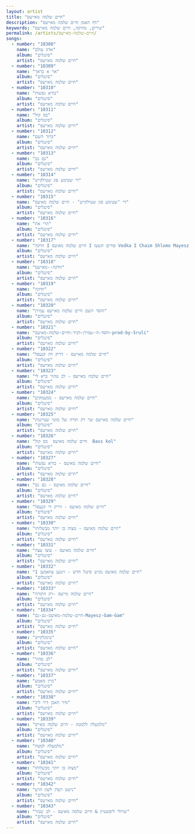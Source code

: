 ```yaml
---
layout: artist
title: "חיים שלמה מאייעס"
description: "דף האמן חיים שלמה מאייעס"
keywords: "שירים, מוזיקה, חיים שלמה מאייעס"
permalink: /artists/חיים-שלמה-מאייעס/
songs:
  - number: "10308"
    name: "אדון עולם"
    album: "סינגלים"
    artist: "חיים שלמה מאייעס"
  - number: "10309"
    name: "אוי א בראך"
    album: "סינגלים"
    artist: "חיים שלמה מאייעס"
  - number: "10310"
    name: "בורא נפשות"
    album: "סינגלים"
    artist: "חיים שלמה מאייעס"
  - number: "10311"
    name: "בס קול"
    album: "סינגלים"
    artist: "חיים שלמה מאייעס"
  - number: "10312"
    name: "ברוך השם"
    album: "סינגלים"
    artist: "חיים שלמה מאייעס"
  - number: "10313"
    name: "גם גם"
    album: "סינגלים"
    artist: "חיים שלמה מאייעס"
  - number: "10314"
    name: "די שטימע פון שטילקייט"
    album: "סינגלים"
    artist: "חיים שלמה מאייעס"
  - number: "10315"
    name: "די ‘שטימע פון שטילקייט’ - חיים שלמה מאיעס"
    album: "סינגלים"
    artist: "חיים שלמה מאייעס"
  - number: "10316"
    name: "הרי את"
    album: "סינגלים"
    artist: "חיים שלמה מאייעס"
  - number: "10317"
    name: "וודקה I חיים שלמה מאיעס I פורים תשעז Vodka I Chaim Shlomo Mayesz I Purim 5777"
    album: "סינגלים"
    artist: "חיים שלמה מאייעס"
  - number: "10318"
    name: "וודקה--מאייעס"
    album: "סינגלים"
    artist: "חיים שלמה מאייעס"
  - number: "10319"
    name: "וודקה"
    album: "סינגלים"
    artist: "חיים שלמה מאייעס"
  - number: "10320"
    name: "וחסד השם חיים שלמה מאייעס עמירן"
    album: "סינגלים"
    artist: "חיים שלמה מאייעס"
  - number: "10321"
    name: "וחסד-ה׳-עמירן-דביר-וחיים-שלמה-מאיעס-prod-by-Sruli"
    album: "סינגלים"
    artist: "חיים שלמה מאייעס"
  - number: "10322"
    name: "חיים שלמה מאייעס - דריק דה קנעפל"
    album: "סינגלים"
    artist: "חיים שלמה מאייעס"
  - number: "10323"
    name: "חיים שלמה מאייעס - לב טהור ברא לי"
    album: "סינגלים"
    artist: "חיים שלמה מאייעס"
  - number: "10324"
    name: "חיים שלמה מאייעס - ממעמקים"
    album: "סינגלים"
    artist: "חיים שלמה מאייעס"
  - number: "10325"
    name: "חיים שלמה מאייעס שר רק תורה של מוטי שטיינמץ"
    album: "סינגלים"
    artist: "חיים שלמה מאייעס"
  - number: "10326"
    name: "חיים שלמה מאיעס  בס קול  Bass kol"
    album: "סינגלים"
    artist: "חיים שלמה מאייעס"
  - number: "10327"
    name: "חיים שלמה מאיעס - בורא נפשות"
    album: "סינגלים"
    artist: "חיים שלמה מאייעס"
  - number: "10328"
    name: "חיים שלמה מאיעס - גם גם"
    album: "סינגלים"
    artist: "חיים שלמה מאייעס"
  - number: "10329"
    name: "חיים שלמה מאיעס - דריק די קנעפל"
    album: "סינגלים"
    artist: "חיים שלמה מאייעס"
  - number: "10330"
    name: "חיים שלמה מאיעס - מצוה בו יותר מבשלוחו"
    album: "סינגלים"
    artist: "חיים שלמה מאייעס"
  - number: "10331"
    name: "חיים שלמה מאיעס - עוצו עצה"
    album: "סינגלים"
    artist: "חיים שלמה מאייעס"
  - number: "10332"
    name: "חיים שלמה מאיעס מגיש סינגל חדש - זינגען צוזאמען 1"
    album: "סינגלים"
    artist: "חיים שלמה מאייעס"
  - number: "10333"
    name: "חיים שלמה מייעס -רק התורה"
    album: "סינגלים"
    artist: "חיים שלמה מאייעס"
  - number: "10334"
    name: "חיים-שלמה-מאיעס-גם-גם-Mayesz-Gam-Gam"
    album: "סינגלים"
    artist: "חיים שלמה מאייעס"
  - number: "10335"
    name: "טינקלקייט"
    album: "סינגלים"
    artist: "חיים שלמה מאייעס"
  - number: "10336"
    name: "לב טהור"
    album: "סינגלים"
    artist: "חיים שלמה מאייעס"
  - number: "10337"
    name: "מיין מאמע"
    album: "סינגלים"
    artist: "חיים שלמה מאייעס"
  - number: "10338"
    name: "מיר האבן דיר ליב"
    album: "סינגלים"
    artist: "חיים שלמה מאייעס"
  - number: "10339"
    name: "מלמעלה ללמטה - חיים שלמה מאייס"
    album: "סינגלים"
    artist: "חיים שלמה מאייעס"
  - number: "10340"
    name: "מלמעלה למטה"
    album: "סינגלים"
    artist: "חיים שלמה מאייעס"
  - number: "10341"
    name: "מצוה בו יותר מבשלוחו"
    album: "סינגלים"
    artist: "חיים שלמה מאייעס"
  - number: "10342"
    name: "נישט רעדן לשון הרע"
    album: "סינגלים"
    artist: "חיים שלמה מאייעס"
  - number: "10343"
    name: "שרולי ליפשטיץ & חיים שלמה מאיעס - לב שבור"
    album: "סינגלים"
    artist: "חיים שלמה מאייעס"
---
```

